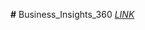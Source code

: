 **#** Business_Insights_360   _[LINK](https://app.powerbi.com/view?r=eyJrIjoiOWUxZjZiMWQtNDRmZC00ZjAxLTkxMTAtYTZiZGRkMWY4YWRhIiwidCI6ImM2ZTU0OWIzLTVmNDUtNDAzMi1hYWU5LWQ0MjQ0ZGM1YjJjNCJ9)_

